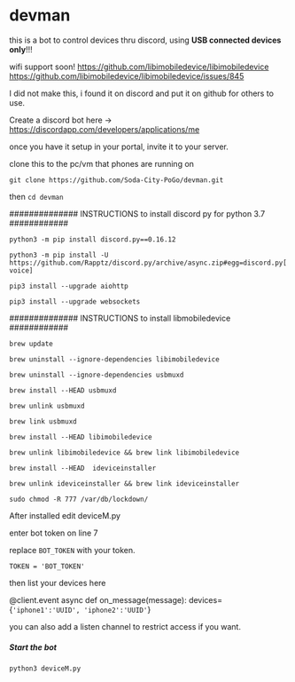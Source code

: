 # devman
this is a bot to control devices thru discord, using **USB connected devices only**!!! 

wifi support soon!
https://github.com/libimobiledevice/libimobiledevice
https://github.com/libimobiledevice/libimobiledevice/issues/845


I did not make this, i found it on discord and put it on github for others to use.

Create a discord bot here -> https://discordapp.com/developers/applications/me

once you have it setup in your portal, invite it to your server.

clone this to the pc/vm that phones are running on

`git clone https://github.com/Soda-City-PoGo/devman.git`

then `cd devman`


############## INSTRUCTIONS to install discord py for python 3.7 ############

`python3 -m pip install discord.py==0.16.12`

`python3 -m pip install -U https://github.com/Rapptz/discord.py/archive/async.zip#egg=discord.py[voice]`

`pip3 install --upgrade aiohttp`

`pip3 install --upgrade websockets`

############## INSTRUCTIONS to install libmobiledevice ############

`brew update`

`brew uninstall --ignore-dependencies libimobiledevice`

`brew uninstall --ignore-dependencies usbmuxd`

`brew install --HEAD usbmuxd`

`brew unlink usbmuxd`

`brew link usbmuxd`

`brew install --HEAD libimobiledevice`

`brew unlink libimobiledevice && brew link libimobiledevice`

`brew install --HEAD  ideviceinstaller`

`brew unlink ideviceinstaller && brew link ideviceinstaller`

`sudo chmod -R 777 /var/db/lockdown/`

After installed edit deviceM.py

enter bot token on line 7

replace `BOT_TOKEN` with your token.

`TOKEN = 'BOT_TOKEN'`

then list your devices here

@client.event
async def on_message(message):
    devices={`'iphone1':'UUID',
             'iphone2':'UUID'`}

you can also add a listen channel to restrict access if you want.

##### Start the bot #####

`python3 deviceM.py`


